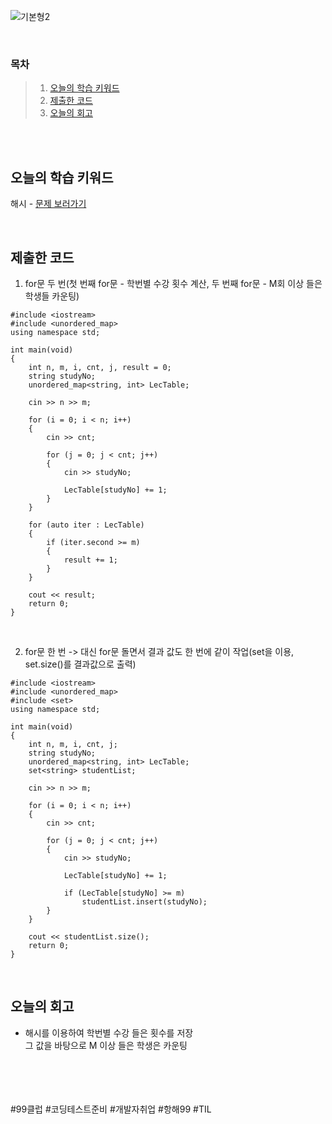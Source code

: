 ![기본형2](https://github.com/user-attachments/assets/aa3d8d6b-208e-46a5-8863-30a6fecb9958)

<br>

### 목차
> 1. [오늘의 학습 키워드](#오늘의-학습-키워드)
> 2. [제출한 코드](#제출한-코드)
> 3. [오늘의 회고](#오늘의-회고)

<br><br>

## 오늘의 학습 키워드
해시 - [문제 보러가기](https://www.acmicpc.net/problem/32953)
  
<br>

## 제출한 코드
1. for문 두 번(첫 번째 for문 - 학번별 수강 횟수 계산, 두 번째 for문 - M회 이상 들은 학생들 카운팅)
```
#include <iostream>
#include <unordered_map>
using namespace std;

int main(void)
{
	int n, m, i, cnt, j, result = 0;
	string studyNo;
	unordered_map<string, int> LecTable;

	cin >> n >> m;

	for (i = 0; i < n; i++)
	{
		cin >> cnt;

		for (j = 0; j < cnt; j++)
		{
			cin >> studyNo;

			LecTable[studyNo] += 1;
		}
	}

	for (auto iter : LecTable)
	{
		if (iter.second >= m)
		{
			result += 1;
		}
	}

	cout << result;
	return 0;
}
```

<br>

2. for문 한 번 -> 대신 for문 돌면서 결과 값도 한 번에 같이 작업(set을 이용, set.size()를 결과값으로 출력)
```
#include <iostream>
#include <unordered_map>
#include <set>
using namespace std;

int main(void)
{
	int n, m, i, cnt, j;
	string studyNo;
	unordered_map<string, int> LecTable;
	set<string> studentList;

	cin >> n >> m;

	for (i = 0; i < n; i++)
	{
		cin >> cnt;

		for (j = 0; j < cnt; j++)
		{
			cin >> studyNo;

			LecTable[studyNo] += 1;

			if (LecTable[studyNo] >= m)
				studentList.insert(studyNo);
		}
	}

	cout << studentList.size();
	return 0;
}
```

<br>

## 오늘의 회고
* 해시를 이용하여 학번별 수강 들은 횟수를 저장 <br>
  그 값을 바탕으로 M 이상 들은 학생은 카운팅



<br>    
<br>
<br>
<br>
#99클럽 #코딩테스트준비 #개발자취업 #항해99 #TIL
